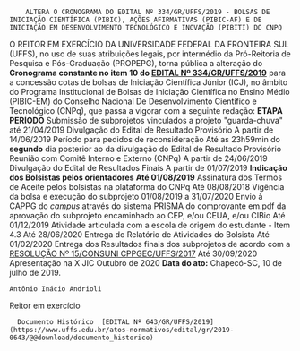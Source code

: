         ALTERA O CRONOGRAMA DO EDITAL Nº 334/GR/UFFS/2019 - BOLSAS DE INICIAÇÃO CIENTÍFICA (PIBIC), AÇÕES AFIRMATIVAS (PIBIC-AF) E DE INICIAÇÃO EM DESENVOLVIMENTO TECNOLÓGICO E INOVAÇÃO (PIBITI) DO CNPQ  

 O REITOR EM EXERCÍCIO DA UNIVERSIDADE FEDERAL DA FRONTEIRA SUL (UFFS), no uso de suas atribuições legais, por intermédio da Pró-Reitoria de Pesquisa e Pós-Graduação (PROPEPG), torna pública a alteração do **Cronograma constante no item 10 do [EDITAL Nº 334/GR/UFFS/2019](https://www.uffs.edu.br/atos-normativos/edital/gr/2019-0334)**  para a concessão cotas de bolsas de Iniciação Científica Júnior (ICJ), no âmbito do Programa Institucional de Bolsas de Iniciação Científica no Ensino Médio (PIBIC-EM) do Conselho Nacional De Desenvolvimento Científico e Tecnológico (CNPq), que passa a vigorar com a seguinte redação:       **ETAPA**   **PERÍODO**     Submissão de subprojetos vinculados a projeto "guarda-chuva"   até 21/04/2019     Divulgação do Edital de Resultado Provisório   A partir de 14/06/2019     Período para pedidos de reconsideração   Até as 23h59min do **segundo**  dia posterior ao da divulgação do Edital de Resultado Provisório     Reunião com Comitê Interno e Externo (CNPq)   A partir de 24/06/2019     Divulgação do Edital de Resultados Finais   A partir de 01/07/2019     **Indicação dos Bolsistas pelos orientadores**   **Até 01/08/2019**     Assinatura dos Termos de Aceite pelos bolsistas na plataforma do CNPq   Até 08/08/2018     Vigência da bolsa e execução do subprojeto   01/08/2019 a 31/07/2020     Envio à CAPPG do *campus*  através do sistema PRISMA do comprovante em.pdf da aprovação do subprojeto encaminhado ao CEP, e/ou CEUA, e/ou CIBio   Até 01/12/2019     Atividade articulada com a escola de origem do estudante - Item 4.3   Até 28/06/2020     Entrega do Relatório de Atividades do Bolsista   Até 01/02/2020     Entrega dos Resultados finais dos subprojetos de acordo com a [RESOLUÇÃO Nº 15/CONSUNI CPPGEC/UFFS/2017](https://www.uffs.edu.br/atos-normativos/resolucao/consunicppgec/2017-0015)   Até 30/09/2020      Apresentação na X JIC   Outubro de 2020            **Data do ato:** Chapecó-SC, 10 de julho de 2019.   
 

    Antônio Inácio Andrioli   
 Reitor em exercício 

      Documento Histórico  [EDITAL Nº 643/GR/UFFS/2019](https://www.uffs.edu.br/atos-normativos/edital/gr/2019-0643/@@download/documento_historico)     
      